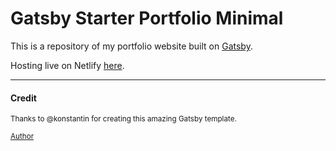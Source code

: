 # Gatsby Starter Portfolio Minimal

This is a repository of my portfolio website built on [Gatsby](https://www.gatsbyjs.com/).

Hosting live on Netlify [here](https://peaceful-meninsky-da85ce.netlify.app/).

----

#### Credit

<sup>Thanks to @konstantin for creating this amazing Gatsby template.</sup>

<sup>[Author](https://github.com/konstantinmuenster)</sup>
